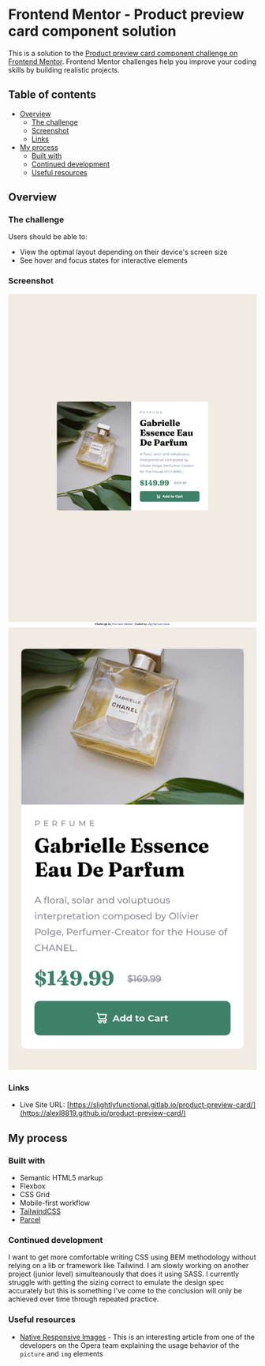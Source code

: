 # Frontend Mentor - Product preview card component solution

This is a solution to the [Product preview card component challenge on Frontend Mentor](https://www.frontendmentor.io/challenges/product-preview-card-component-GO7UmttRfa). Frontend Mentor challenges help you improve your coding skills by building realistic projects. 

## Table of contents

- [Overview](#overview)
  - [The challenge](#the-challenge)
  - [Screenshot](#screenshot)
  - [Links](#links)
- [My process](#my-process)
  - [Built with](#built-with)
  - [Continued development](#continued-development)
  - [Useful resources](#useful-resources)

## Overview

### The challenge

Users should be able to:

- View the optimal layout depending on their device's screen size
- See hover and focus states for interactive elements

### Screenshot

![Desktop Screenshot](./screenshots/desktop.png)
![Mobile Screenshot](./screenshots/mobile.png)

### Links

- Live Site URL: [https://slightlyfunctional.gitlab.io/product-preview-card/](https://alexl8819.github.io/product-preview-card/)

## My process

### Built with

- Semantic HTML5 markup
- Flexbox
- CSS Grid
- Mobile-first workflow
- [TailwindCSS](https://tailwindcss.com/)
- [Parcel](https://parceljs.org/)

### Continued development

I want to get more comfortable writing CSS using BEM methodology without relying on a lib or framework like Tailwind. I am slowly working on another project (junior level) simulteanously that does it using SASS. I currently struggle with getting the sizing correct to emulate the design spec accurately but this is something I've come to the conclusion will only be achieved over time through repeated practice. 

### Useful resources

- [Native Responsive Images](https://dev.opera.com/articles/native-responsive-images/) - This is an interesting article from one of the developers on the Opera team explaining the usage behavior of the `picture` and `img` elements 